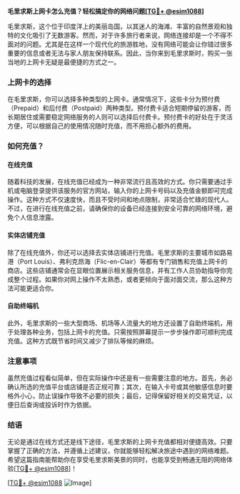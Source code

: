 **毛里求斯上网卡怎么充值？轻松搞定你的网络问题[[TG💪+ @esim1088](https://t.me/s/esim1088)]**

毛里求斯，这个位于印度洋上的美丽岛国，以其迷人的海滩、丰富的自然景观和独特的文化吸引了无数游客。然而，对于许多旅行者来说，网络连接却是一个不得不面对的问题。尤其是在这样一个现代化的旅游胜地，没有网络可能会让你错过很多重要的信息或者无法与家人朋友保持联系。因此，当你来到毛里求斯时，购买一张当地的上网卡无疑是最便捷的方式之一。

### 上网卡的选择

在毛里求斯，你可以选择多种类型的上网卡。通常情况下，这些卡分为预付费（Prepaid）和后付费（Postpaid）两种类型。预付费卡适合短期停留的游客，而长期居住或需要稳定网络服务的人则可以选择后付费卡。预付费卡的好处在于灵活方便，可以根据自己的使用情况随时充值，而不用担心额外的费用。

### 如何充值？

#### 在线充值

随着科技的发展，在线充值已经成为一种非常流行且高效的方式。你只需要通过手机或电脑登录提供该服务的官方网站，输入你的上网卡号码以及充值金额即可完成操作。这种方式不仅速度快，而且不受时间和地点限制，非常适合忙碌的现代人。不过，在进行在线充值之前，请确保你的设备已经连接到安全可靠的网络环境，避免个人信息泄露。

#### 实体店铺充值

除了在线充值外，你还可以选择去实体店铺进行充值。毛里求斯的主要城市如路易港（Port Louis）、弗利克昂海（Flic-en-Clair）等都有专门销售和充值上网卡的商店。这些店铺通常会在显眼位置展示相关服务信息，并有工作人员协助指导你完成整个过程。如果你对网上操作不太熟悉，或者更倾向于面对面交流，那么这种方法可能更适合你。

#### 自助终端机

此外，毛里求斯的一些大型商场、机场等人流量大的地方还设置了自助终端机，用于处理各种业务，包括上网卡的充值。只需按照屏幕提示一步步操作即可顺利完成充值。这种方式既节省时间又减少了排队等候的麻烦。

### 注意事项

虽然充值过程看似简单，但在实际操作中还是有一些需要注意的地方。首先，务必确认所选的充值平台或店铺是否正规可靠；其次，在输入卡号或其他敏感信息时要格外小心，防止误操作导致不必要的损失；最后，记得保留好相关的交易凭证，以便日后查询或投诉时作为依据。

### 结语

无论是通过在线方式还是线下途径，毛里求斯的上网卡充值都相对便捷高效。只要掌握了正确的方法，并遵循上述建议，你就能够轻松解决旅途中遇到的网络难题。希望这篇指南能帮助你在享受毛里求斯美景的同时，也能享受到畅通无阻的网络体验[[TG💪+ @esim1088](https://t.me/s/esim1088)]！

[[TG💪+ @esim1088](https://t.me/s/esim1088) ![Image](https://i.postimg.cc/4NQfJmqS/Snipaste-2025-05-13-00-14-12.png)]